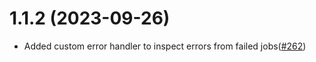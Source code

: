 # 1.1.2 (2023-09-26)

- Added custom error handler to inspect errors from failed jobs([#262](https://github.com/Pinelab-studio/pinelab-vendure-plugins/pull/262))
